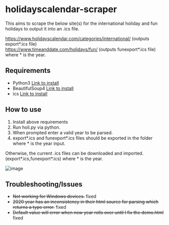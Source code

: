 # holidayscalendar-scraper

This aims to scrape the below site(s) for the international holiday and fun holidays to output it into an .ics file.

https://www.holidayscalendar.com/categories/international/ (outputs export*.ics file)<br>
https://www.timeanddate.com/holidays/fun/ (outputs funexport*.ics file)<br>
where * is the year.

## Requirements
- Python3 [Link to install](https://wiki.python.org/moin/BeginnersGuide/Download)
- BeautifulSoup4 [Link to install](https://www.crummy.com/software/BeautifulSoup/bs4/doc/#installing-beautiful-soup)
- ics [Link to install](https://icspy.readthedocs.io/en/stable/)


## How to use
1. Install above requirements
2. Run holi.py via python.
3. When prompted enter a valid year to be parsed.
4. export*.ics and funexport*.ics files should be exported in the folder where * is the year input.

Otherwise, the current .ics files can be downloaded and imported. (export*.ics,funexport*.ics) where * is the year.

![image](https://github.com/lsrprntr/holidayscalendar-scraper/assets/39038103/6c5d4b0d-f42c-4b17-b64a-de6c3a45674c)


## Troubleshooting/Issues
- ~~Not working for Windows devices.~~ fixed
- ~~2020 year has an inconsistency in their html source for parsing which returns a type error.~~ fixed
- ~~Default value will error when new year rolls over until I fix the demo.html~~ fixed



